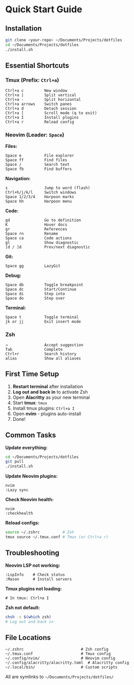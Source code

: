# Quick Start Guide

## Installation

```bash
git clone <your-repo> ~/Documents/Projects/dotfiles
cd ~/Documents/Projects/dotfiles
./install.sh
```

## Essential Shortcuts

### Tmux (Prefix: `Ctrl+a`)
```
Ctrl+a c         New window
Ctrl+a |         Split vertical
Ctrl+a -         Split horizontal
Ctrl+a arrows    Switch panes
Ctrl+a d         Detach session
Ctrl+a [         Scroll mode (q to exit)
Ctrl+a I         Install plugins
Ctrl+a r         Reload config
```

### Neovim (Leader: `Space`)

**Files:**
```
Space e          File explorer
Space ff         Find files
Space /          Search text
Space fb         Find buffers
```

**Navigation:**
```
s                Jump to word (flash)
Ctrl+h/j/k/l     Switch windows
Space 1/2/3/4    Harpoon marks
Space hh         Harpoon menu
```

**Code:**
```
gd               Go to definition
K                Hover docs
gr               References
Space rn         Rename
Space ca         Code actions
gl               Show diagnostic
[d / ]d          Prev/next diagnostic
```

**Git:**
```
Space gg         LazyGit
```

**Debug:**
```
Space db         Toggle breakpoint
Space dc         Start/Continue
Space di         Step into
Space do         Step over
```

**Terminal:**
```
Space t          Toggle terminal
jk or jj         Exit insert mode
```

### Zsh
```
→                Accept suggestion
Tab              Complete
Ctrl+r           Search history
alias            Show all aliases
```

## First Time Setup

1. **Restart terminal** after installation
2. **Log out and back in** to activate Zsh
3. Open **Alacritty** as your new terminal
4. Start **tmux**: `tmux`
5. Install tmux plugins: `Ctrl+a I`
6. Open **nvim** - plugins auto-install
7. Done!

## Common Tasks

**Update everything:**
```bash
cd ~/Documents/Projects/dotfiles
git pull
./install.sh
```

**Update Neovim plugins:**
```
nvim
:Lazy sync
```

**Check Neovim health:**
```
nvim
:checkhealth
```

**Reload configs:**
```bash
source ~/.zshrc          # Zsh
tmux source ~/.tmux.conf # Tmux (or Ctrl+a r)
```

## Troubleshooting

**Neovim LSP not working:**
```
:LspInfo    # Check status
:Mason      # Install servers
```

**Tmux plugins not loading:**
```
# In tmux: Ctrl+a I
```

**Zsh not default:**
```bash
chsh -s $(which zsh)
# Log out and back in
```

## File Locations

```
~/.zshrc                         # Zsh config
~/.tmux.conf                     # Tmux config
~/.config/nvim/                  # Neovim config
~/.config/alacritty/alacritty.toml  # Alacritty config
~/.local/bin/                    # Custom scripts
```

All are symlinks to `~/Documents/Projects/dotfiles/`
